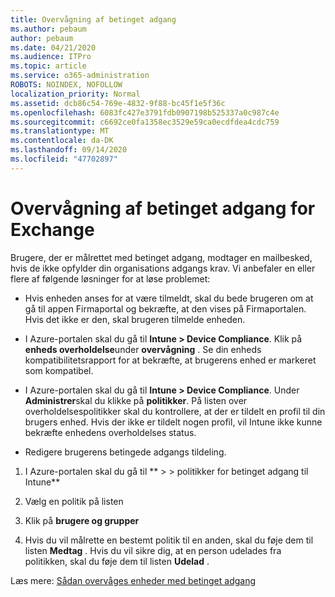 ```yaml
---
title: Overvågning af betinget adgang
ms.author: pebaum
author: pebaum
ms.date: 04/21/2020
ms.audience: ITPro
ms.topic: article
ms.service: o365-administration
ROBOTS: NOINDEX, NOFOLLOW
localization_priority: Normal
ms.assetid: dcb86c54-769e-4832-9f88-bc45f1e5f36c
ms.openlocfilehash: 6083fc427e3791fdb0907198b525337a0c987c4e
ms.sourcegitcommit: c6692ce0fa1358ec3529e59ca0ecdfdea4cdc759
ms.translationtype: MT
ms.contentlocale: da-DK
ms.lasthandoff: 09/14/2020
ms.locfileid: "47702897"
---
```

# <a name="monitoring-conditional-access-for-exchange"></a>Overvågning af betinget adgang for Exchange

Brugere, der er målrettet med betinget adgang, modtager en mailbesked, hvis de ikke opfylder din organisations adgangs krav. Vi anbefaler en eller flere af følgende løsninger for at løse problemet:
  
- Hvis enheden anses for at være tilmeldt, skal du bede brugeren om at gå til appen Firmaportal og bekræfte, at den vises på Firmaportalen. Hvis det ikke er den, skal brugeren tilmelde enheden.
    
- I Azure-portalen skal du gå til **Intune \> Device Compliance**. Klik på **enheds overholdelse**under **overvågning** . Se din enheds kompatibilitetsrapport for at bekræfte, at brugerens enhed er markeret som kompatibel. 
    
- I Azure-portalen skal du gå til **Intune \> Device Compliance**. Under **Administrer**skal du klikke på **politikker**. På listen over overholdelsespolitikker skal du kontrollere, at der er tildelt en profil til din brugers enhed. Hvis der ikke er tildelt nogen profil, vil Intune ikke kunne bekræfte enhedens overholdelses status. 
    
- Redigere brugerens betingede adgangs tildeling.
    
1. I Azure-portalen skal du gå til ** \> \> politikker for betinget adgang til Intune**
    
2. Vælg en politik på listen
    
3. Klik på **brugere og grupper**
    
4. Hvis du vil målrette en bestemt politik til en anden, skal du føje dem til listen **Medtag** . Hvis du vil sikre dig, at en person udelades fra politikken, skal du føje dem til listen **Udelad** . 
    
Læs mere: [Sådan overvåges enheder med betinget adgang](https://docs.microsoft.com/intune/conditional-access-exchange-monitor)
  

